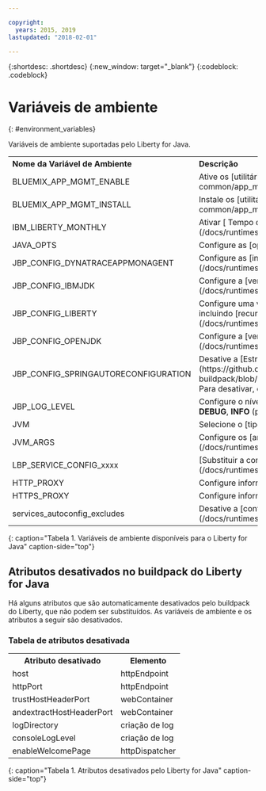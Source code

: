 ```yaml
---

copyright:
  years: 2015, 2019
lastupdated: "2018-02-01"

---
```


{:shortdesc: .shortdesc}
{:new_window: target="_blank"}
{:codeblock: .codeblock}


# Variáveis de ambiente
{: #environment_variables}

Variáveis de ambiente suportadas pelo Liberty for Java.

<table>
<tr>
<th align="left">Nome da Variável de Ambiente</th>
<th align="left">Descrição</th>
</tr>

<tr>
<td>BLUEMIX_APP_MGMT_ENABLE</td>
<td>Ative os [utilitários de gerenciamento de app](/docs/runtimes-common/app_mng.html)</td>
</tr>

<tr>
<td>BLUEMIX_APP_MGMT_INSTALL</td>
<td>Instale os [utilitários de gerenciamento de app](/docs/runtimes-common/app_mng.html)</td>
</tr>

<tr>
<td>IBM_LIBERTY_MONTHLY</td>
<td>Ativar  [ Tempo de execução de liberação mensal do Liberty / ](/docs/runtimes/liberty/usingMonthlyRuntime.html)</td>
</tr>

<tr>
<td>JAVA_OPTS</td>
<td>Configure as [opções Java](/docs/runtimes/liberty/customizingJRE.html)</td>
</tr>

<tr>
<td>JBP_CONFIG_DYNATRACEAPPMONAGENT</td>
<td>Configure as [informações de local do agente Dynatrace](/docs/runtimes/liberty/monitoring/dynatrace.html#configuring_liberty_app)</td>
</tr>

<tr>
<td>JBP_CONFIG_IBMJDK </td>
<td>Configure a [versão do IBM JRE](/docs/runtimes/liberty/customizingJRE.html)</td>
</tr>

<tr>
<td>JBP_CONFIG_LIBERTY</td>
<td>Configure uma variedade de opções de tempo de execução do Liberty incluindo [recursos para arquivos WAR ou EAR](/docs/runtimes/liberty/optionsForPushing.html#stand_alone_apps)</td>
</tr>

<tr>
<td>JBP_CONFIG_OPENJDK</td>
<td>Configure a [versão do OpenJDK](/docs/runtimes/liberty/customizingJRE.html)</td>
</tr>

<tr>
<td>JBP_CONFIG_SPRINGAUTORECONFIGURATION </td>
<td>Desative a
[Estrutura
de reconfiguração automática Spring](https://github.com/cloudfoundry/java-buildpack/blob/master/docs/framework-spring_auto_reconfiguration.md). Para desativar, configure o valor para ativado: falso. </td>
</tr>

<tr>
<td>JBP_LOG_LEVEL</td>
<td>Configure o nível de criação de log do buildpack. Valores possíveis: <b>DEBUG</b>, <b>INFO</b> (padrão), <b>WARN</b>, <b>ERROR</b> ou <b>FATAL</b></td>
</tr>

<tr>
<td>JVM</td>
<td>Selecione o [tipo de JRE](/docs/runtimes/liberty/customizingJRE.html)</td>
</tr>

<tr>
<td>JVM_ARGS</td>
<td>Configure os [argumentos da JVM](/docs/runtimes/liberty/customizingJRE.html)</td>
</tr>

<tr>
<td>LBP_SERVICE_CONFIG_xxxx</td>
<td>[Substituir a configuração de serviço](/docs/runtimes/liberty/autoConfig.html#override_service_config)</td>
</tr>

<tr>
<td>HTTP_PROXY</td>
<td>Configure informações do servidor proxy</td>
</tr>

<tr>
<td>HTTPS_PROXY</td>
<td>Configure informações do servidor proxy</td>
</tr>

<tr>
<td>services_autoconfig_excludes</td>
<td>Desative a [configuração automática](/docs/runtimes/liberty/autoConfig.html#opting_out) do serviço.</td>
</tr>
</table>
{: caption="Tabela 1. Variáveis de ambiente disponíveis para o Liberty for Java" caption-side="top"}

## Atributos desativados no buildpack do Liberty for Java

Há alguns atributos que são automaticamente desativados pelo buildpack do Liberty, que não podem ser substituídos. As
variáveis de ambiente e os atributos a seguir são desativados.

### Tabela de atributos desativada

<table>
<tr>
<th>Atributo desativado </th>
<th>Elemento</th>
</tr>

<tr>
<td>host</td>
<td>httpEndpoint</td>
</tr>

<tr>
<td>httpPort</td>
<td>httpEndpoint</td>
</tr>

<tr>
<td>trustHostHeaderPort</td>
<td>webContainer</td>
</tr>

<tr>
<td>andextractHostHeaderPort</td>
<td>webContainer</td>
</tr>

<tr>
<td>logDirectory</td>
<td>criação de log</td>
</tr>

<tr>
<td>consoleLogLevel</td>
<td>criação de log</td>
</tr>

<tr>
<td>enableWelcomePage</td>
<td>httpDispatcher</td>
</tr>
</table>
{: caption="Tabela 1. Atributos desativados pelo Liberty for Java" caption-side="top"}
